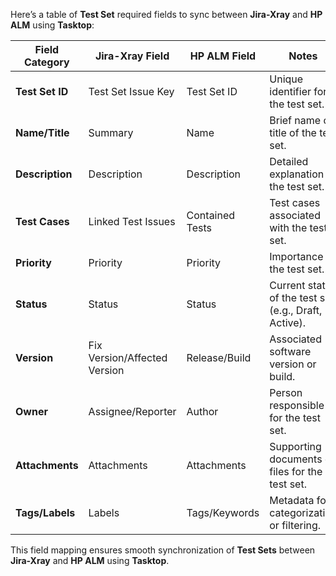 Here’s a table of **Test Set** required fields to sync between **Jira-Xray** and **HP ALM** using **Tasktop**:

| **Field Category**      | **Jira-Xray Field**           | **HP ALM Field**               | **Notes**                                    |
|--------------------------|------------------------------|---------------------------------|----------------------------------------------|
| **Test Set ID**         | Test Set Issue Key           | Test Set ID                    | Unique identifier for the test set.          |
| **Name/Title**          | Summary                     | Name                           | Brief name or title of the test set.         |
| **Description**         | Description                 | Description                    | Detailed explanation of the test set.        |
| **Test Cases**          | Linked Test Issues          | Contained Tests                | Test cases associated with the test set.     |
| **Priority**            | Priority                    | Priority                       | Importance of the test set.                  |
| **Status**              | Status                      | Status                         | Current state of the test set (e.g., Draft, Active). |
| **Version**             | Fix Version/Affected Version| Release/Build                  | Associated software version or build.        |
| **Owner**               | Assignee/Reporter           | Author                         | Person responsible for the test set.         |
| **Attachments**         | Attachments                 | Attachments                    | Supporting documents or files for the test set. |
| **Tags/Labels**         | Labels                      | Tags/Keywords                  | Metadata for categorization or filtering.    |

This field mapping ensures smooth synchronization of **Test Sets** between **Jira-Xray** and **HP ALM** using **Tasktop**.

